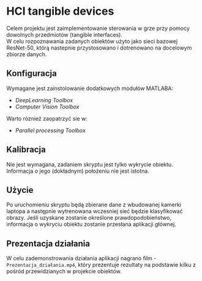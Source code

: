 # HCI tangible devices

Celem projektu jest zaimplementowanie sterowania w grze przy pomocy dowolnych przedmiotów (tangible interfaces).  
W celu rozpoznawania zadanych obiektów użyto jako sieci bazowej ResNet-50, którą nastepnie przystosowano i dotrenowano na docelowym zbiorze danych.

## Konfiguracja

Wymagane jest zainstolowanie dodatkowych modułów MATLABA:
- *DeepLearning Toolbox*
- *Computer Vision Toolbox*

Warto róznież zaopatrzyć sie w:
- *Parallel processing Toolbox*

## Kalibracja

Nie jest wymagana, zadaniem skryptu jest tylko wykrycie obiektu. Informacja o jego (dokładnym) położeniu nie jest istotna.

## Użycie

Po uruchomieniu skryptu będą zbierane dane z wbudowanej kamerki laptopa a następnie wytrenowana wczesniej sieć będzie klasyfikować obrazy.
Jeśli uzyskane zostanie określone prawdopodobieństwo, informacja o wykryciu obiektu zostanie przesłana aplikacji głównej.

## Prezentacja działania

W celu zademonstrowania działania aplikacji nagrano film - ```Prezentacja_działania.mp4```, który prezentuje rezultaty na podstawie kilku z pośród przewidzianych w projekcie obiektów.
